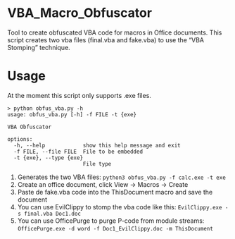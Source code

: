 # VBA_Macro_Obfuscator
Tool to create obfuscated VBA code for macros in Office documents.
This script creates two vba files (final.vba and fake.vba) to use the “VBA Stomping” technique.

# Usage
At the moment this script only supports .exe files.

```
> python obfus_vba.py -h
usage: obfus_vba.py [-h] -f FILE -t {exe}

VBA Obfuscator

options:
  -h, --help            show this help message and exit
  -f FILE, --file FILE  File to be embedded
  -t {exe}, --type {exe}
                        File type
```

1. Generates the two VBA files: `python3 obfus_vba.py -f calc.exe -t exe`
2. Create an office document, click View -> Macros -> Create
3. Paste de fake.vba code into the ThisDocument macro and save the document
4. You can use EvilClippy to stomp the vba code like this: `EvilClippy.exe -s final.vba Doc1.doc`
5. You can use OfficePurge to purge P-code from module streams: `OfficePurge.exe -d word -f Doc1_EvilClippy.doc -m ThisDocument`
